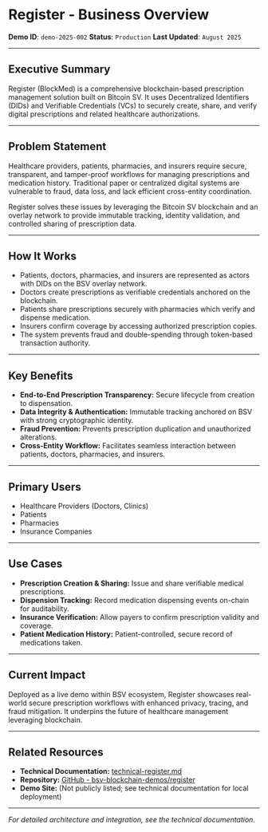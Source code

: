 # Register - Business Overview

**Demo ID**: `demo-2025-002`
**Status**: `Production`
**Last Updated**: `August 2025`

---

## Executive Summary

Register (BlockMed) is a comprehensive blockchain-based prescription management solution built on Bitcoin SV. It uses Decentralized Identifiers (DIDs) and Verifiable Credentials (VCs) to securely create, share, and verify digital prescriptions and related healthcare authorizations.

---

## Problem Statement

Healthcare providers, patients, pharmacies, and insurers require secure, transparent, and tamper-proof workflows for managing prescriptions and medication history. Traditional paper or centralized digital systems are vulnerable to fraud, data loss, and lack efficient cross-entity coordination.

Register solves these issues by leveraging the Bitcoin SV blockchain and an overlay network to provide immutable tracking, identity validation, and controlled sharing of prescription data.

---

## How It Works

- Patients, doctors, pharmacies, and insurers are represented as actors with DIDs on the BSV overlay network.
- Doctors create prescriptions as verifiable credentials anchored on the blockchain.
- Patients share prescriptions securely with pharmacies which verify and dispense medication.
- Insurers confirm coverage by accessing authorized prescription copies.
- The system prevents fraud and double-spending through token-based transaction authority.

---

## Key Benefits

- **End-to-End Prescription Transparency:** Secure lifecycle from creation to dispensation.
- **Data Integrity & Authentication:** Immutable tracking anchored on BSV with strong cryptographic identity.
- **Fraud Prevention:** Prevents prescription duplication and unauthorized alterations.
- **Cross-Entity Workflow:** Facilitates seamless interaction between patients, doctors, pharmacies, and insurers.

---

## Primary Users

- Healthcare Providers (Doctors, Clinics)
- Patients
- Pharmacies
- Insurance Companies

---

## Use Cases

- **Prescription Creation & Sharing:** Issue and share verifiable medical prescriptions.
- **Dispension Tracking:** Record medication dispensing events on-chain for auditability.
- **Insurance Verification:** Allow payers to confirm prescription validity and coverage.
- **Patient Medication History:** Patient-controlled, secure record of medications taken.

---

## Current Impact

Deployed as a live demo within BSV ecosystem, Register showcases real-world secure prescription workflows with enhanced privacy, tracing, and fraud mitigation. It underpins the future of healthcare management leveraging blockchain.

---

## Related Resources

- **Technical Documentation:** [technical-register.md](technical-register.md)
- **Repository:** [GitHub - bsv-blockchain-demos/register](https://github.com/bsv-blockchain-demos/register)
- **Demo Site:** (Not publicly listed; see technical documentation for local deployment)

---

*For detailed architecture and integration, see the technical documentation.*
